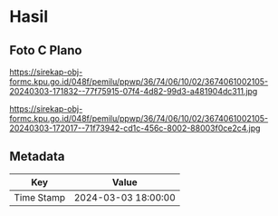 # Hasil

## Foto C Plano

https://sirekap-obj-formc.kpu.go.id/048f/pemilu/ppwp/36/74/06/10/02/3674061002105-20240303-171832--77f75915-07f4-4d82-99d3-a481904dc311.jpg

https://sirekap-obj-formc.kpu.go.id/048f/pemilu/ppwp/36/74/06/10/02/3674061002105-20240303-172017--71f73942-cd1c-456c-8002-88003f0ce2c4.jpg


## Metadata

| Key        | Value               |
| ---------- | ------------------- |
| Time Stamp | 2024-03-03 18:00:00 |



